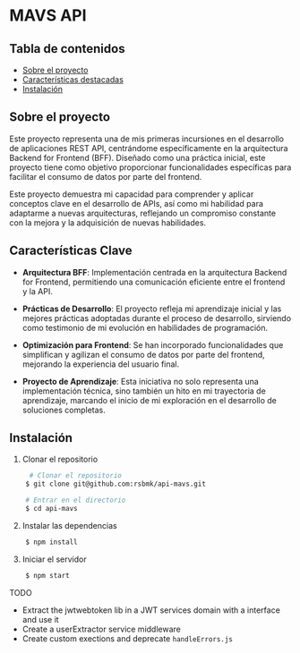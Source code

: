 # MAVS API

## Tabla de contenidos
* [Sobre el proyecto](#Sobre-el-proyecto)
* [Características destacadas](#Características-destacadas)
* [Instalación](#Instalación)

## Sobre el proyecto

Este proyecto representa una de mis primeras incursiones en el desarrollo de aplicaciones REST API, centrándome específicamente en la arquitectura Backend for Frontend (BFF). Diseñado como una práctica inicial, este proyecto tiene como objetivo proporcionar funcionalidades específicas para facilitar el consumo de datos por parte del frontend.

Este proyecto demuestra mi capacidad para comprender y aplicar conceptos clave en el desarrollo de APIs, así como mi habilidad para adaptarme a nuevas arquitecturas, reflejando un compromiso constante con la mejora y la adquisición de nuevas habilidades.

## Características Clave

- **Arquitectura BFF**: Implementación centrada en la arquitectura Backend for Frontend, permitiendo una comunicación eficiente entre el frontend y la API.

- **Prácticas de Desarrollo**: El proyecto refleja mi aprendizaje inicial y las mejores prácticas adoptadas durante el proceso de desarrollo, sirviendo como testimonio de mi evolución en habilidades de programación.

- **Optimización para Frontend**: Se han incorporado funcionalidades que simplifican y agilizan el consumo de datos por parte del frontend, mejorando la experiencia del usuario final.

- **Proyecto de Aprendizaje**: Esta iniciativa no solo representa una implementación técnica, sino también un hito en mi trayectoria de aprendizaje, marcando el inicio de mi exploración en el desarrollo de soluciones completas.

## Instalación

1. Clonar el repositorio
```bash
     # Clonar el repositorio
    $ git clone git@github.com:rsbmk/api-mavs.git

    # Entrar en el directorio
    $ cd api-mavs
```

2. Instalar las dependencias
```bash
    $ npm install
```

3. Iniciar el servidor
```bash
    $ npm start
```


TODO
- Extract the jwtwebtoken lib in a JWT services domain with a interface and use it
- Create a userExtractor service middleware
- Create custom exections and deprecate `handleErrors.js`
